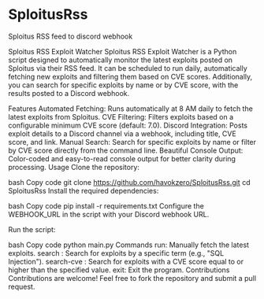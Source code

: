# SploitusRss
Sploitus RSS feed to discord webhook

Sploitus RSS Exploit Watcher
Sploitus RSS Exploit Watcher is a Python script designed to automatically monitor the latest exploits posted on Sploitus via their RSS feed. It can be scheduled to run daily, automatically fetching new exploits and filtering them based on CVE scores. Additionally, you can search for specific exploits by name or by CVE score, with the results posted to a Discord webhook.

Features
Automated Fetching: Runs automatically at 8 AM daily to fetch the latest exploits from Sploitus.
CVE Filtering: Filters exploits based on a configurable minimum CVE score (default: 7.0).
Discord Integration: Posts exploit details to a Discord channel via a webhook, including title, CVE score, and link.
Manual Search: Search for specific exploits by name or filter by CVE score directly from the command line.
Beautiful Console Output: Color-coded and easy-to-read console output for better clarity during processing.
Usage
Clone the repository:

bash
Copy code
git clone https://github.com/havokzero/SploitusRss.git
cd SploitusRss
Install the required dependencies:

bash
Copy code
pip install -r requirements.txt
Configure the WEBHOOK_URL in the script with your Discord webhook URL.

Run the script:

bash
Copy code
python main.py
Commands
run: Manually fetch the latest exploits.
search <term>: Search for exploits by a specific term (e.g., "SQL Injection").
search-cve <score>: Search for exploits with a CVE score equal to or higher than the specified value.
exit: Exit the program.
Contributions
Contributions are welcome! Feel free to fork the repository and submit a pull request.
